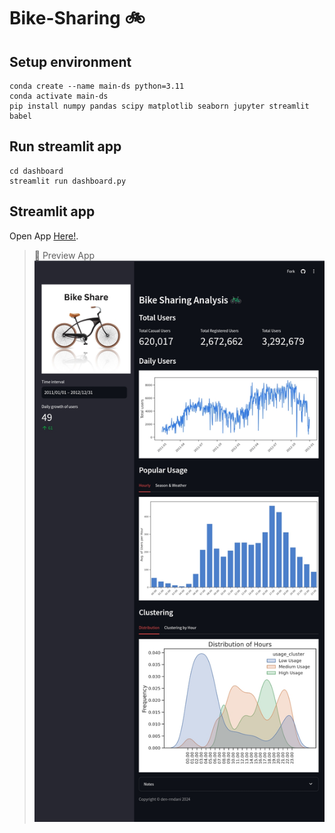 # Bike-Sharing :bike:

## Setup environment
```
conda create --name main-ds python=3.11
conda activate main-ds
pip install numpy pandas scipy matplotlib seaborn jupyter streamlit babel
```

## Run streamlit app
```
cd dashboard
streamlit run dashboard.py
```

## Streamlit app
Open App [Here!](https://dn-rmdn-bike-sharing.streamlit.app/).
> :eyes:
> Preview App
![image](https://github.com/dn-rmdn/logo_assets/blob/main/Screenshot_20241009_182141_Chrome.png?raw=true)
